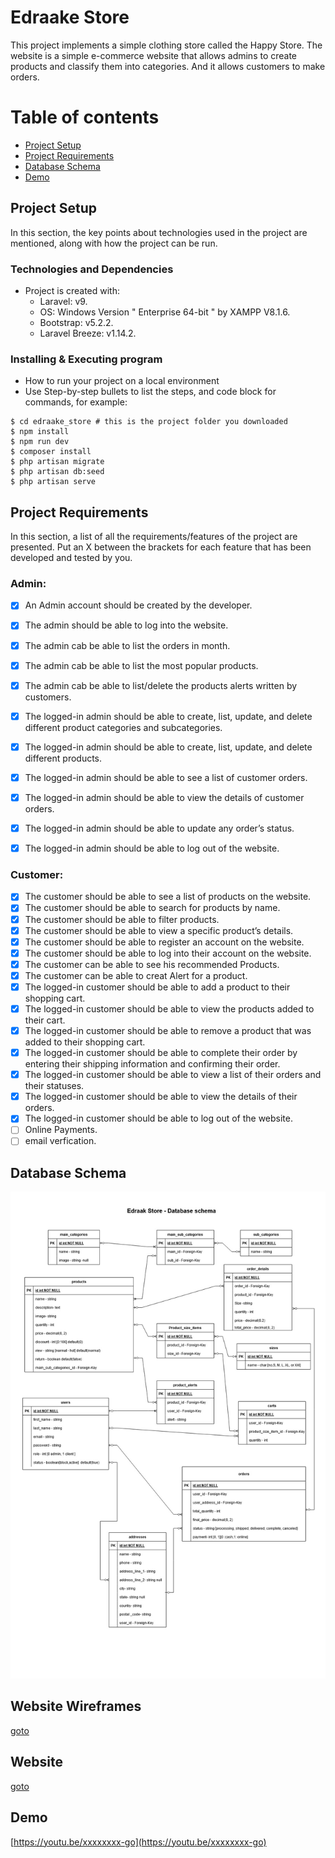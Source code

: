 # Edraake Store
This project implements a simple clothing store called the Happy Store. The website is a simple e-commerce website that allows admins to create products and classify them into categories. And it allows customers to make orders.

# Table of contents
* [Project Setup](#project-setup)
* [Project Requirements](#project-requirements)
* [Database Schema](#database-schema)
* [Demo](#demo)


## Project Setup

In this section, the key points about technologies used in the project are mentioned, along with how the project can be run.

### Technologies and Dependencies

* Project is created with:
  * Laravel: v9. 
  * OS: Windows Version " Enterprise 64-bit " by XAMPP V8.1.6. 
  * Bootstrap: v5.2.2.
  * Laravel Breeze: v1.14.2.

### Installing & Executing program

* How to run your project on a local environment
* Use Step-by-step bullets to list the steps, and code block for commands, for example: 
```
$ cd edraake_store # this is the project folder you downloaded
$ npm install
$ npm run dev
$ composer install
$ php artisan migrate
$ php artisan db:seed
$ php artisan serve
```

## Project Requirements
In this section, a list of all the requirements/features of the project are presented.
Put an X between the brackets for each feature that has been developed and tested by you.

### Admin:
- [x] An Admin account should be created by the developer.
- [x] The admin should be able to log into the website.
- [x] The admin cab be able to list the orders in month.
- [x] The admin cab be able to list the most popular products.
- [x] The admin cab be able to list/delete the products alerts written by customers.
- [x] The logged-in admin should be able to create, list, update, and delete different product categories and subcategories.
- [x] The logged-in admin should be able to create, list, update, and delete different products.
- [x] The logged-in admin should be able to see a list of customer orders.
- [x] The logged-in admin should be able to view the details of customer orders.
- [x] The logged-in admin should be able to update any order’s status.
- [x] The logged-in admin should be able to log out of the website.


### Customer:
- [x] The customer should be able to see a list of products on the website.
- [x] The customer should be able to search for products by name.
- [x] The customer should be able to filter products.
- [x] The customer should be able to view a specific product’s details.
- [x] The customer should be able to register an account on the website.
- [x] The customer should be able to log into their account on the website.
- [x] The customer can be able to see his recommended Products.
- [x] The customer can be able to creat Alert for a product.
- [x] The logged-in customer should be able to add a product to their shopping cart.
- [x] The logged-in customer should be able to view the products added to their cart.
- [x] The logged-in customer should be able to remove a product that was added to their shopping cart.
- [X] The logged-in customer should be able to complete their order by entering their shipping information and confirming their order.
- [X] The logged-in customer should be able to view a list of their orders and their statuses.
- [X] The logged-in customer should be able to view the details of their orders.
- [x] The logged-in customer should be able to log out of the website.
- [ ] Online Payments.
- [ ] email verfication.

## Database Schema

![schema](https://github.com/NadiaSalah/Edraak-Store/blob/master/project_design/db_schema/edraake_store.jpg)
## Website Wireframes
[goto](https://github.com/NadiaSalah/Edraak-Store/tree/master/project_design/wireframes)
## Website
[goto](https://edraake-store.herokuapp.com)

## Demo 
[https://youtu.be/xxxxxxxx-go](https://youtu.be/xxxxxxxx-go) 

